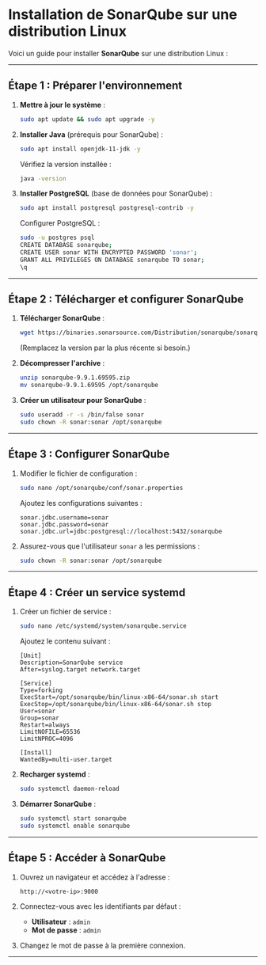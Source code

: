# Installation de SonarQube sur une distribution Linux

Voici un guide pour installer **SonarQube** sur une distribution Linux :

---

## Étape 1 : Préparer l'environnement

1. **Mettre à jour le système** :
   ```bash
   sudo apt update && sudo apt upgrade -y
   ```

2. **Installer Java** (prérequis pour SonarQube) :
   ```bash
   sudo apt install openjdk-11-jdk -y
   ```
   Vérifiez la version installée :
   ```bash
   java -version
   ```

3. **Installer PostgreSQL** (base de données pour SonarQube) :
   ```bash
   sudo apt install postgresql postgresql-contrib -y
   ```
   Configurer PostgreSQL :
   ```bash
   sudo -u postgres psql
   CREATE DATABASE sonarqube;
   CREATE USER sonar WITH ENCRYPTED PASSWORD 'sonar';
   GRANT ALL PRIVILEGES ON DATABASE sonarqube TO sonar;
   \q
   ```

---

## Étape 2 : Télécharger et configurer SonarQube

1. **Télécharger SonarQube** :
   ```bash
   wget https://binaries.sonarsource.com/Distribution/sonarqube/sonarqube-9.9.1.69595.zip
   ```
   (Remplacez la version par la plus récente si besoin.)

2. **Décompresser l'archive** :
   ```bash
   unzip sonarqube-9.9.1.69595.zip
   mv sonarqube-9.9.1.69595 /opt/sonarqube
   ```

3. **Créer un utilisateur pour SonarQube** :
   ```bash
   sudo useradd -r -s /bin/false sonar
   sudo chown -R sonar:sonar /opt/sonarqube
   ```

---

## Étape 3 : Configurer SonarQube

1. Modifier le fichier de configuration :
   ```bash
   sudo nano /opt/sonarqube/conf/sonar.properties
   ```
   Ajoutez les configurations suivantes :
   ```
   sonar.jdbc.username=sonar
   sonar.jdbc.password=sonar
   sonar.jdbc.url=jdbc:postgresql://localhost:5432/sonarqube
   ```

2. Assurez-vous que l'utilisateur `sonar` a les permissions :
   ```bash
   sudo chown -R sonar:sonar /opt/sonarqube
   ```

---

## Étape 4 : Créer un service systemd

1. Créer un fichier de service :
   ```bash
   sudo nano /etc/systemd/system/sonarqube.service
   ```
   Ajoutez le contenu suivant :
   ```
   [Unit]
   Description=SonarQube service
   After=syslog.target network.target

   [Service]
   Type=forking
   ExecStart=/opt/sonarqube/bin/linux-x86-64/sonar.sh start
   ExecStop=/opt/sonarqube/bin/linux-x86-64/sonar.sh stop
   User=sonar
   Group=sonar
   Restart=always
   LimitNOFILE=65536
   LimitNPROC=4096

   [Install]
   WantedBy=multi-user.target
   ```

2. **Recharger systemd** :
   ```bash
   sudo systemctl daemon-reload
   ```

3. **Démarrer SonarQube** :
   ```bash
   sudo systemctl start sonarqube
   sudo systemctl enable sonarqube
   ```

---

## Étape 5 : Accéder à SonarQube

1. Ouvrez un navigateur et accédez à l'adresse :
   ```
   http://<votre-ip>:9000
   ```

2. Connectez-vous avec les identifiants par défaut :
   - **Utilisateur** : `admin`
   - **Mot de passe** : `admin`

3. Changez le mot de passe à la première connexion.

---
